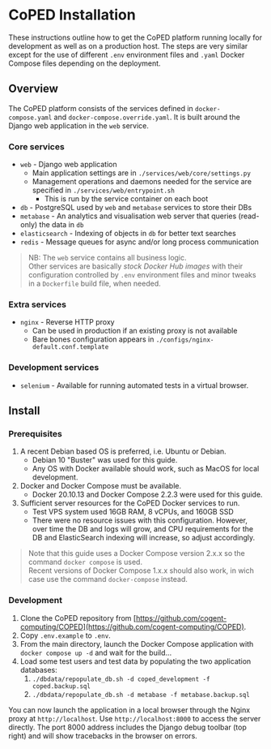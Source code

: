 # CoPED Installation

These instructions outline how to get the CoPED platform running locally for development as well as on a production host.
The steps are very similar except for the use of different `.env` environment files and `.yaml` Docker Compose files depending on the deployment.

## Overview

The CoPED platform consists of the services defined in `docker-compose.yaml` and `docker-compose.override.yaml`. It is built around the Django web application in the `web` service.

### Core services

* `web` - Django web application
  * Main application settings are in `./services/web/core/settings.py`
  * Management operations and daemons needed for the service are specified in `./services/web/entrypoint.sh`
    * This is run by the service container on each boot
* `db` - PostgreSQL used by `web` and `metabase` services to store their DBs
* `metabase` - An analytics and visualisation web server that queries (read-only) the data in `db`
* `elasticsearch` - Indexing of objects in `db` for better text searches
* `redis` - Message queues for async and/or long process communication

> NB: The `web` service contains all business logic.  
> Other services are basically *stock Docker Hub images* with their configuration controlled by `.env` environment files and minor tweaks in a `Dockerfile` build file, when needed.

### Extra services

* `nginx` - Reverse HTTP proxy
  * Can be used in production if an existing proxy is not available
  * Bare bones configuration appears in `./configs/nginx-default.conf.template`

### Development services

* `selenium` - Available for running automated tests in a virtual browser.

## Install

### Prerequisites

1. A recent Debian based OS is preferred, i.e. Ubuntu or Debian.
   * Debian 10 "Buster" was used for this guide.
   * Any OS with Docker available should work, such as MacOS for local development.
2. Docker and Docker Compose must be available.
   * Docker 20.10.13 and Docker Compose 2.2.3 were used for this guide.
3. Sufficient server resources for the CoPED Docker services to run.
   * Test VPS system used 16GB RAM, 8 vCPUs, and 160GB SSD
   * There were no resource issues with this configuration. However, over time the DB and logs will grow, and CPU requirements for the DB and ElasticSearch indexing will increase, so adjust accordingly.

> Note that this guide uses a Docker Compose version 2.x.x so the command `docker compose` is used.  
> Recent versions of Docker Compose 1.x.x should also work, in wich case use the command `docker-compose` instead.

### Development

1. Clone the CoPED repository from [https://github.com/cogent-computing/COPED](https://github.com/cogent-computing/COPED).
2. Copy `.env.example` to `.env`.
3. From the main directory, launch the Docker Compose application with `docker compose up -d` and wait for the build...
4. Load some test users and test data by populating the two application databases:
   1. `./dbdata/repopulate_db.sh -d coped_development -f coped.backup.sql`
   2. `./dbdata/repopulate_db.sh -d metabase -f metabase.backup.sql`

You can now launch the application in a local browser through the Nginx proxy at `http://localhost`. Use `http://localhost:8000` to access the server directly. The port 8000 address includes the Django debug toolbar (top right) and will show tracebacks in the browser on errors.
